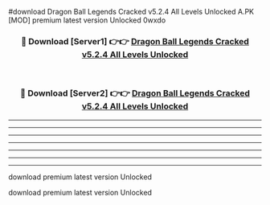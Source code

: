 #download Dragon Ball Legends Cracked v5.2.4 All Levels Unlocked A.PK [MOD] premium latest version Unlocked 0wxdo 



<div align="center">
<h3>🔴 Download [Server1] 👉👉 <a href="https://download1apk.web.app/">Dragon Ball Legends Cracked v5.2.4 All Levels Unlocked</a></h3><br>

<h3>🔴 Download [Server2] 👉👉 <a href="https://download1apk.web.app/">Dragon Ball Legends Cracked v5.2.4 All Levels Unlocked</a></h3>
</div>





----------------------------------------------------------

----------------------------------------------------------

----------------------------------------------------------

----------------------------------------------------------

----------------------------------------------------------

----------------------------------------------------------

----------------------------------------------------------

download premium latest version Unlocked

download premium latest version Unlocked
